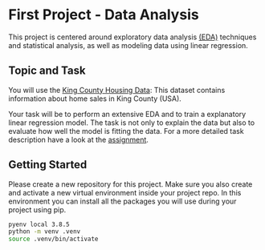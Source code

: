 # First Project - Data Analysis

This project is centered around exploratory data 
analysis [(EDA)](https://github.com/neuefische/datascience-infographics/blob/main/EDA_Checklist.md) techniques and statistical analysis, 
as well as modeling data using linear regression.

## Topic and Task

You will use the [King County Housing Data](kc_housing_prices):
This dataset contains information about home sales in King County (USA). 

Your task will be to perform an extensive EDA and to train a explanatory linear regression model. The task is not only to explain the data but also to evaluate how well the model is fitting the data.
For a more detailed task description have a look at the [assignment](Project_Assignment.pdf).

## Getting Started

Please create a new repository for this project. Make sure you also create and activate a new virtual environment inside your project repo.
In this environment you can install all the packages you will use during your project using pip. 

```BASH
pyenv local 3.8.5
python -m venv .venv
source .venv/bin/activate
```